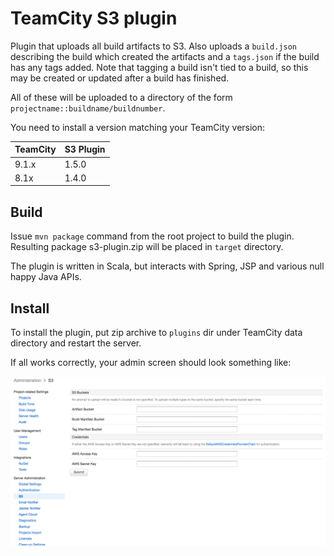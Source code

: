 TeamCity S3 plugin
==================

Plugin that uploads all build artifacts to S3. Also uploads a `build.json` describing the build which created the
artifacts and a `tags.json` if the build has any tags added. Note that tagging a build isn't tied to a build, so this
may be created or updated after a build has finished.

All of these will be uploaded to a directory of the form `projectname::buildname/buildnumber`.

You need to install a version matching your TeamCity version:

|   TeamCity    |  S3 Plugin |
|---------------|------------|
|   9.1.x       |   1.5.0    |
|   8.1x        |   1.4.0    |

Build
-----
Issue `mvn package` command from the root project to build the plugin. Resulting package s3-plugin.zip will be placed
in `target` directory.

The plugin is written in Scala, but interacts with Spring, JSP and various null happy Java APIs.
 
Install
-------
To install the plugin, put zip archive to `plugins` dir under TeamCity data directory and restart the server.

If all works correctly, your admin screen should look something like:

![Admin screen with S3 plugin](teamcity-admin-screenshot.png?raw=true) 
